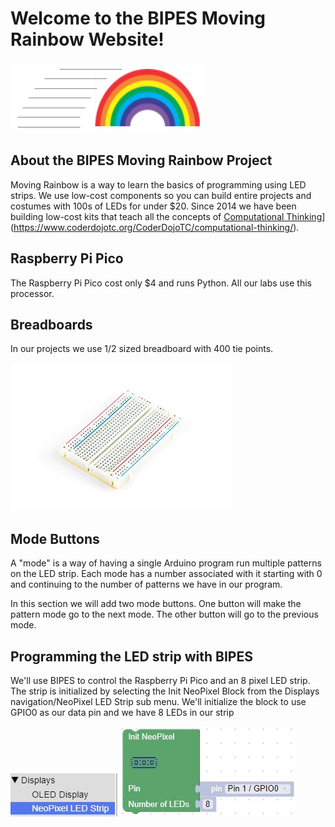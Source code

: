 
# Welcome to the BIPES Moving Rainbow Website!

![](img/moving-rainbow-logo.png)

## About the BIPES Moving Rainbow Project

Moving Rainbow is a way to learn the basics of programming using LED strips.  We use low-cost components so you can build entire projects and costumes with 100s of LEDs for under $20.  Since 2014 we have been building low-cost kits that teach all the concepts of [Computational Thinking](https://www.coderdojotc.org/CoderDojoTC/computational-thinking/)](https://www.coderdojotc.org/CoderDojoTC/computational-thinking/).

## Raspberry Pi Pico

The Raspberry Pi Pico cost only $4 and runs Python.  All our labs use this processor.

## Breadboards

In our projects we use 1/2 sized breadboard with 400 tie points.

![](img/breadboard.jpg)

## Mode Buttons
A "mode" is a way of having a single Arduino program run multiple patterns on the LED strip.  Each mode has a number associated with it
starting with 0 and continuing to the number of patterns we have in our program.

In this section we will add two mode buttons.  One button will make the pattern mode go to the next mode.  The other button will go to the previous mode.

## Programming the LED strip with BIPES

We'll use BIPES to control the Raspberry Pi Pico and an 8 pixel LED strip.  The strip is initialized by selecting the Init NeoPixel Block from the Displays navigation/NeoPixel LED Strip sub menu.  We'll initialize the block to use GPIO0 as our data pin and we have 8 LEDs in our strip

![Displays NeoPixel](img/displaysNeoPixel.jpg) ![NeoPixel Init](img/neoPixelInit.jpg)